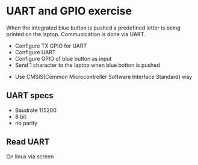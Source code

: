 # UART and GPIO exercise

When the integrated blue button is pushed a predefined letter is being printed on the laptop. Communication is done via UART.

- Configure TX GPIO for UART
- Configure UART
- Configure GPIO of blue button as input
- Send 1 character to the laptop when blue botton is pushed

* Use CMSIS(Common Microcontroller Software Interface Standard) way

## UART specs

- Baudrate 115200
- 8 bit
- no parity

## Read UART

On linux via screen



